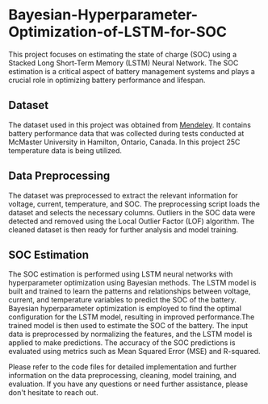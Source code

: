 # Bayesian-Hyperparameter-Optimization-of-LSTM-for-SOC
This project focuses on estimating the state of charge (SOC) using a Stacked Long Short-Term Memory (LSTM) Neural Network. The SOC estimation is a critical aspect of battery management systems and plays a crucial role in optimizing battery performance and lifespan.

## Dataset

The dataset used in this project was obtained from [Mendeley](https://data.mendeley.com/datasets/cp3473x7xv/3). It contains battery performance data that was collected during tests conducted at McMaster University in Hamilton, Ontario, Canada. In this project 25C temperature data is being utilized.

## Data Preprocessing
The dataset was preprocessed to extract the relevant information for voltage, current, temperature, and SOC. The preprocessing script loads the dataset and selects the necessary columns. Outliers in the SOC data were detected and removed using the Local Outlier Factor (LOF) algorithm. The cleaned dataset is then ready for further analysis and model training.

## SOC Estimation
The SOC estimation is performed using LSTM neural networks with hyperparameter optimization using Bayesian methods. The LSTM model is built and trained to learn the patterns and relationships between voltage, current, and temperature variables to predict the SOC of the battery. Bayesian hyperparameter optimization is employed to find the optimal configuration for the LSTM model, resulting in improved performance.The trained model is then used to estimate the SOC of the battery. The input data is preprocessed by normalizing the features, and the LSTM model is applied to make predictions. The accuracy of the SOC predictions is evaluated using metrics such as Mean Squared Error (MSE) and R-squared.

Please refer to the code files for detailed implementation and further information on the data preprocessing, cleaning, model training, and evaluation. If you have any questions or need further assistance, please don't hesitate to reach out.

